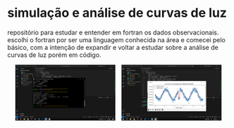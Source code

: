 # simulação e análise de curvas de luz

repositório para estudar e entender em fortran os dados observacionais. escolhi o fortran por ser uma linguagem conhecida na área e comecei pelo básico, com a intenção de expandir e voltar a estudar sobre a análise de curvas de luz porém em código.

<div align="center">
  <img src="img/msys2.png" width="45%" style="margin-right: 10px;">
  <img src="img/transito.png"  width="45%">
</div>

